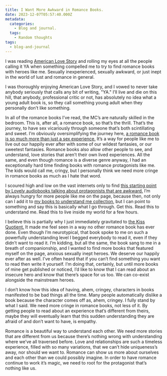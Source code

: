 ```yaml
---
title: I Want More Awkward in Romance Books.
date: 2023-12-07T05:57:40.000Z
metadata:
  categories:
    - Blog and journal.
  tags:
    - Random thoughts
tags:
  - blog-and-journal
---
```


I was reading [American Love Story](https://adrianaherreraromance.com/american-lovestory/) and rolling my eyes at all the people calling it YA when something compelled me to try to find romance books with heroes like me. Sexually inexperienced, sexually awkward, or just inept in the world of lust and romance in general.

I was thoroughly enjoying American Love Story, and I vowed to never take anybody seriously that calls any bit of writing, "YA." I’ll live and die on this hill, that anybody, professional critic or not, has absolutely no idea what a young adult book is, so they call something young adult when they personally don’t like something.

In all of the romance books I’ve read, the MC’s are naturally skilled in the bedroom. This is, after all, a romance book, so that’s the thrill. That’s the journey, to have sex vicariously through someone that’s both scintillating and sweet. I’m obviously oversimplifying the journey here, [a romance book is so much more than just a sex experience.](https://robertkingett.com/thank-you-romance-writers/) It’s a way for people like me to live out our happily ever after with some of our wildest fantasies, or our sweetest fantasies. Romance books also allow other people to see, and understand, love stories that aren’t their own lived experiences. All the same, and even though romance is a diverse genre anyway, I had an exceptionally hard time finding books with romance protagonists like me. The kids would call me, cringy, but I personally think we need more cringe in romance books as much as I hate that word.

I scoured high and low on the vast internets only to find [this starting point by Lovely audiobooks talking about protagonists that are awkward.](https://lovelyaudiobooks.info/romance-novels-with-bad-sex/) I’m always hungry for more people like me on the page, because then, not only can I add it to [my books to understand me collection,](https://bookshop.org/lists/books-to-understand-me) but I can point to something and say this is basically what I go through. Get this. Read this to understand me. Read this to live inside my world for a few hours.

I believe this is partially why I just immediately gravitated to [the Kiss Quotient.](https://www.helenhoang.com/the-kiss-quotient/) It made me feel seen in a way no other romance book has ever done. Even though I’m neurotypical, that book spoke to me on such a powerfully understanding level I begged everybody to read it, even if they didn’t want to read it. I’m kidding, but all the same, the book sang to me in a breath of companionship, and I wanted to find more books that featured myself on the page, anxious sexually inept heroes. We deserve our happily ever after as well. I’ve often heard that if you can’t find something you want to read then write it yourself. I’m doing that, certainly, but until more books of mine get published or noticed, I’d like to know that I can read about an insecure hero and know that there’s space for us too. We can co-exist alongside the mainstream heroes.

I don’t know how this idea of having, ahem, cringey, characters in books manifested to be bad things all the time. Many people automatically dislike a book because the character comes off as, ahem, cringey. I fully stand by what I said. We need more cringe in romance books, not less of it. By getting people to read about an experience that’s different from theirs, maybe they will eventually learn that this sudden understanding they are afraid of and don’t want to have, is empathy.

Romance is a beautiful way to understand each other. We need more stories that are different from us because there’s nothing wrong with understanding where we’ve all traversed before. Love and relationships are such a timeless experience, filled with so many variations, that we can’t hide uniqueness’s away, nor should we want to. Romance can show us more about ourselves and each other than we could possibly imagine. In order to have romance continue to work it’s magic, we need to root for the protagonist that’s nothing like us.
